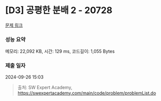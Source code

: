 # [D3] 공평한 분배 2 - 20728 

[문제 링크](https://swexpertacademy.com/main/code/problem/problemDetail.do?contestProbId=AY6cg0MKeVkDFAXt) 

### 성능 요약

메모리: 22,092 KB, 시간: 129 ms, 코드길이: 1,055 Bytes

### 제출 일자

2024-09-26 15:03



> 출처: SW Expert Academy, https://swexpertacademy.com/main/code/problem/problemList.do